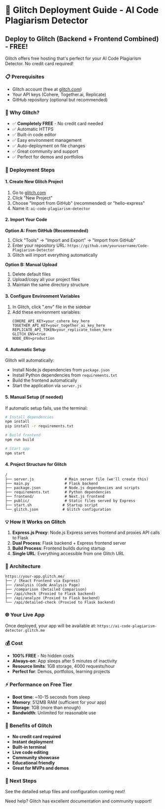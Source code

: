 # 🚀 Glitch Deployment Guide - AI Code Plagiarism Detector

## Deploy to Glitch (Backend + Frontend Combined) - FREE!

Glitch offers free hosting that's perfect for your AI Code Plagiarism Detector. No credit card required!

### 📋 Prerequisites
- Glitch account (free at [glitch.com](https://glitch.com))
- Your API keys (Cohere, Together.ai, Replicate)
- GitHub repository (optional but recommended)

### 🎯 Why Glitch?
- ✅ **Completely FREE** - No credit card needed
- ✅ Automatic HTTPS
- ✅ Built-in code editor
- ✅ Easy environment management
- ✅ Auto-deployment on file changes
- ✅ Great community and support
- ✅ Perfect for demos and portfolios

### 🔧 Deployment Steps

#### 1. Create New Glitch Project
1. Go to [glitch.com](https://glitch.com)
2. Click "New Project"
3. Choose "Import from GitHub" (recommended) or "hello-express"
4. Name it: `ai-code-plagiarism-detector`

#### 2. Import Your Code
**Option A: From GitHub (Recommended)**
1. Click "Tools" → "Import and Export" → "Import from GitHub"
2. Enter your repository URL: `https://github.com/yourusername/Code-Plagiarism-Detector`
3. Glitch will import everything automatically

**Option B: Manual Upload**
1. Delete default files
2. Upload/copy all your project files
3. Maintain the same directory structure

#### 3. Configure Environment Variables
1. In Glitch, click ".env" file in the sidebar
2. Add these environment variables:
   ```
   COHERE_API_KEY=your_cohere_key_here
   TOGETHER_API_KEY=your_together_ai_key_here
   REPLICATE_API_TOKEN=your_replicate_token_here
   GLITCH_ENV=true
   NODE_ENV=production
   ```

#### 4. Automatic Setup
Glitch will automatically:
- Install Node.js dependencies from `package.json`
- Install Python dependencies from `requirements.txt`
- Build the frontend automatically
- Start the application via `server.js`

#### 5. Manual Setup (if needed)
If automatic setup fails, use the terminal:
```bash
# Install dependencies
npm install
pip install -r requirements.txt

# Build frontend
npm run build

# Start app
npm start
```

#### 4. Project Structure for Glitch
```
/
├── server.js              # Main server file (we'll create this)
├── main.py                # Flask backend
├── package.json           # Node.js dependencies and scripts
├── requirements.txt       # Python dependencies
├── frontend/              # Next.js frontend
├── public/                # Static files served by Express
├── start.sh              # Startup script
└── glitch.json           # Glitch configuration
```

### 💡 How It Works on Glitch
1. **Express.js Proxy**: Node.js Express serves frontend and proxies API calls to Flask
2. **Dual Process**: Flask backend + Express frontend server
3. **Build Process**: Frontend builds during startup
4. **Single URL**: Everything accessible from one Glitch URL

### 🚀 Architecture
```
https://your-app.glitch.me/
├── / (React Frontend via Express)
├── /analysis (Code Analysis Page)
├── /comparison (Detailed Comparison)
├── /api/check (Proxied to Flask backend)
├── /api/analyze (Proxied to Flask backend)
└── /api/detailed-check (Proxied to Flask backend)
```

### 🌐 Your Live App
Once deployed, your app will be available at:
`https://ai-code-plagiarism-detector.glitch.me`

### 💰 Cost
- **100% FREE** - No hidden costs
- **Always-on**: App sleeps after 5 minutes of inactivity
- **Resource limits**: 1GB storage, 4000 requests/hour
- **Perfect for**: Demos, portfolios, learning projects

### ⚡ Performance on Free Tier
- **Boot time**: ~10-15 seconds from sleep
- **Memory**: 512MB RAM (sufficient for your app)
- **Storage**: 1GB (more than enough)
- **Bandwidth**: Unlimited for reasonable use

### 🎉 Benefits of Glitch
- **No credit card required**
- **Instant deployment**
- **Built-in terminal**
- **Live code editing**
- **Community showcase**
- **Educational friendly**
- **Great for MVPs and demos**

### 📝 Next Steps
See the detailed setup files and configuration coming next!

Need help? Glitch has excellent documentation and community support!
